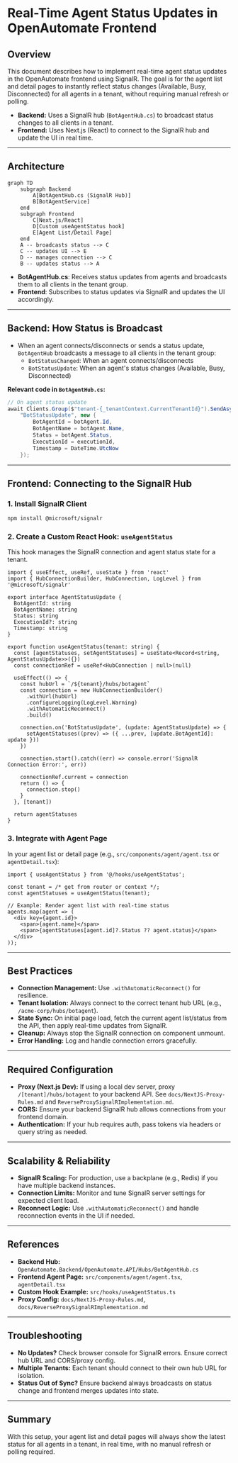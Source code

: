 # Real-Time Agent Status Updates in OpenAutomate Frontend

## Overview

This document describes how to implement real-time agent status updates in the OpenAutomate frontend using SignalR. The goal is for the agent list and detail pages to instantly reflect status changes (Available, Busy, Disconnected) for all agents in a tenant, without requiring manual refresh or polling.

- **Backend:** Uses a SignalR hub (`BotAgentHub.cs`) to broadcast status changes to all clients in a tenant.
- **Frontend:** Uses Next.js (React) to connect to the SignalR hub and update the UI in real time.

---

## Architecture

```mermaid
graph TD
    subgraph Backend
        A[BotAgentHub.cs (SignalR Hub)]
        B[BotAgentService]
    end
    subgraph Frontend
        C[Next.js/React]
        D[Custom useAgentStatus hook]
        E[Agent List/Detail Page]
    end
    A -- broadcasts status --> C
    C -- updates UI --> E
    D -- manages connection --> C
    B -- updates status --> A
```

- **BotAgentHub.cs**: Receives status updates from agents and broadcasts them to all clients in the tenant group.
- **Frontend**: Subscribes to status updates via SignalR and updates the UI accordingly.

---

## Backend: How Status is Broadcast

- When an agent connects/disconnects or sends a status update, `BotAgentHub` broadcasts a message to all clients in the tenant group:
  - `BotStatusChanged`: When an agent connects/disconnects
  - `BotStatusUpdate`: When an agent's status changes (Available, Busy, Disconnected)

**Relevant code in `BotAgentHub.cs`:**

```csharp
// On agent status update
await Clients.Group($"tenant-{_tenantContext.CurrentTenantId}").SendAsync(
    "BotStatusUpdate", new {
        BotAgentId = botAgent.Id,
        BotAgentName = botAgent.Name,
        Status = botAgent.Status,
        ExecutionId = executionId,
        Timestamp = DateTime.UtcNow
    });
```

---

## Frontend: Connecting to the SignalR Hub

### 1. Install SignalR Client

```bash
npm install @microsoft/signalr
```

### 2. Create a Custom React Hook: `useAgentStatus`

This hook manages the SignalR connection and agent status state for a tenant.

```tsx
import { useEffect, useRef, useState } from 'react'
import { HubConnectionBuilder, HubConnection, LogLevel } from '@microsoft/signalr'

export interface AgentStatusUpdate {
  BotAgentId: string
  BotAgentName: string
  Status: string
  ExecutionId?: string
  Timestamp: string
}

export function useAgentStatus(tenant: string) {
  const [agentStatuses, setAgentStatuses] = useState<Record<string, AgentStatusUpdate>>({})
  const connectionRef = useRef<HubConnection | null>(null)

  useEffect(() => {
    const hubUrl = `/${tenant}/hubs/botagent`
    const connection = new HubConnectionBuilder()
      .withUrl(hubUrl)
      .configureLogging(LogLevel.Warning)
      .withAutomaticReconnect()
      .build()

    connection.on('BotStatusUpdate', (update: AgentStatusUpdate) => {
      setAgentStatuses((prev) => ({ ...prev, [update.BotAgentId]: update }))
    })

    connection.start().catch((err) => console.error('SignalR Connection Error:', err))

    connectionRef.current = connection
    return () => {
      connection.stop()
    }
  }, [tenant])

  return agentStatuses
}
```

### 3. Integrate with Agent Page

In your agent list or detail page (e.g., `src/components/agent/agent.tsx` or `agentDetail.tsx`):

```tsx
import { useAgentStatus } from '@/hooks/useAgentStatus';

const tenant = /* get from router or context */;
const agentStatuses = useAgentStatus(tenant);

// Example: Render agent list with real-time status
agents.map(agent => (
  <div key={agent.id}>
    <span>{agent.name}</span>
    <span>{agentStatuses[agent.id]?.Status ?? agent.status}</span>
  </div>
));
```

---

## Best Practices

- **Connection Management:** Use `.withAutomaticReconnect()` for resilience.
- **Tenant Isolation:** Always connect to the correct tenant hub URL (e.g., `/acme-corp/hubs/botagent`).
- **State Sync:** On initial page load, fetch the current agent list/status from the API, then apply real-time updates from SignalR.
- **Cleanup:** Always stop the SignalR connection on component unmount.
- **Error Handling:** Log and handle connection errors gracefully.

---

## Required Configuration

- **Proxy (Next.js Dev):** If using a local dev server, proxy `/[tenant]/hubs/botagent` to your backend API. See `docs/NextJS-Proxy-Rules.md` and `ReverseProxySignalRImplementation.md`.
- **CORS:** Ensure your backend SignalR hub allows connections from your frontend domain.
- **Authentication:** If your hub requires auth, pass tokens via headers or query string as needed.

---

## Scalability & Reliability

- **SignalR Scaling:** For production, use a backplane (e.g., Redis) if you have multiple backend instances.
- **Connection Limits:** Monitor and tune SignalR server settings for expected client load.
- **Reconnect Logic:** Use `.withAutomaticReconnect()` and handle reconnection events in the UI if needed.

---

## References

- **Backend Hub:** `OpenAutomate.Backend/OpenAutomate.API/Hubs/BotAgentHub.cs`
- **Frontend Agent Page:** `src/components/agent/agent.tsx`, `agentDetail.tsx`
- **Custom Hook Example:** `src/hooks/useAgentStatus.ts`
- **Proxy Config:** `docs/NextJS-Proxy-Rules.md`, `docs/ReverseProxySignalRImplementation.md`

---

## Troubleshooting

- **No Updates?** Check browser console for SignalR errors. Ensure correct hub URL and CORS/proxy config.
- **Multiple Tenants:** Each tenant should connect to their own hub URL for isolation.
- **Status Out of Sync?** Ensure backend always broadcasts on status change and frontend merges updates into state.

---

## Summary

With this setup, your agent list and detail pages will always show the latest status for all agents in a tenant, in real time, with no manual refresh or polling required.
